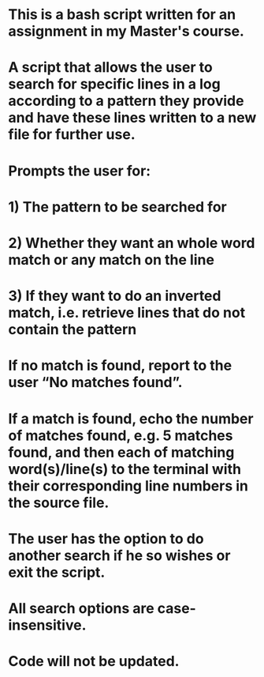 # This is a bash script written for an assignment in my Master's course.
# A script that allows the user to search for specific lines in a log according to a pattern they provide and have these lines written to a new file for further use.
# Prompts the user for:
# 1)  The pattern to be searched for
# 2)  Whether they want an whole word match or any match on the line
# 3)  If they want to do an inverted match, i.e. retrieve lines that do not contain the pattern
# If no match is found, report to the user “No matches found”.
# If a match is found, echo the number of matches found, e.g. 5 matches found, and then each of matching word(s)/line(s) to the terminal with their corresponding line numbers in the source file.
# The user has the option to do another search if he so wishes or exit the script.
# All search options are case-insensitive.
# Code will not be updated.
